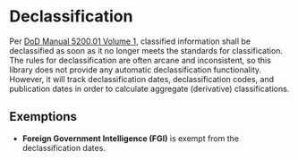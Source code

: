# Declassification

Per [DoD Manual 5200.01 Volume 1], classified information shall be declassified
as soon as it no longer meets the standards for classification. The rules for
declassification are often arcane and inconsistent, so this library does not
provide any automatic declassification functionality. However, it will track
declassification dates, declassification codes, and publication dates in order
to calculate aggregate (derivative) classifications.

## Exemptions

* **Foreign Government Intelligence (FGI)** is exempt from the
  declassification dates.

[DoD Manual 5200.01 Volume 1]: http://www.esd.whs.mil/Portals/54/Documents/DD/issuances/dodm/520001_vol1.pdf
